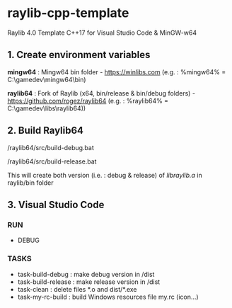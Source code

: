 # raylib-cpp-template

Raylib 4.0 Template C++17 for Visual Studio Code & MinGW-w64

## 1. Create environment variables
**mingw64** : Mingw64 bin folder - https://winlibs.com (e.g. : %mingw64% = C:\gamedev\mingw64\bin)

**raylib64** : Fork of Raylib (x64, bin/release & bin/debug folders) - https://github.com/rogez/raylib64 (e.g. : %raylib64% = C:\gamedev\libs\raylib64))

## 2. Build Raylib64
/raylib64/src/build-debug.bat

/raylib64/src/build-release.bat

This will create both version (i.e. : debug & release) of *libraylib.a* in raylib/bin folder

## 3. Visual Studio Code
### RUN
* DEBUG
### TASKS
* task-build-debug : make debug version in /dist
* task-build-release : make release version in /dist
* task-clean : delete files \*.o and dist/\*.exe
* task-my-rc-build : build Windows resources file my.rc (icon...)

